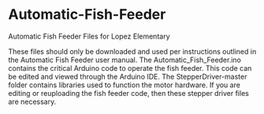 # Automatic-Fish-Feeder
Automatic Fish Feeder Files for Lopez Elementary

These files should only be downloaded and used per instructions outlined in the Automatic Fish Feeder user manual.
The Automatic_Fish_Feeder.ino contains the critical Arduino code to operate the fish feeder. This code can be edited and viewed through the Arduino IDE. The StepperDriver-master folder contains libraries used to function the motor hardware. If you are editing or reuploading the fish feeder code, then these stepper driver files are necessary.
